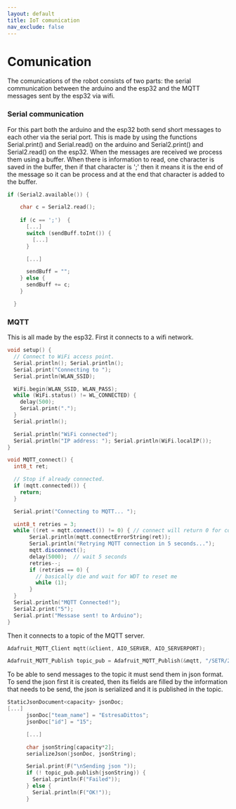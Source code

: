 ```yaml
---
layout: default
title: IoT comunication
nav_exclude: false
---
```


# Comunication
The comunications of the robot consists of two parts: the serial communication between the arduino and the esp32 and the MQTT messages sent by the esp32 via wifi.

### Serial communication
For this part both the arduino and the esp32 both send short messages to each other via the serial port. This is made by using the functions Serial.print() and Serial.read() on the arduino and Serial2.print() and Serial2.read() on the esp32. 
When the messages are received we process them using a buffer. When there is information to read, one character is saved in the buffer, then if that character is ';' then it means it is the end of the message so it can be process and at the end that character is added to the buffer.

```cpp
if (Serial2.available()) {

    char c = Serial2.read();
    
    if (c == ';')  {            
      [...]
      switch (sendBuff.toInt()) {
        [...]
      }

      [...]

      sendBuff = "";
    } else {
      sendBuff += c;
    }

  }
```

### MQTT
This is all made by the esp32. First it connects to a wifi network.
```cpp
void setup() {
  // Connect to WiFi access point.
  Serial.println(); Serial.println();
  Serial.print("Connecting to ");
  Serial.println(WLAN_SSID);

  WiFi.begin(WLAN_SSID, WLAN_PASS);
  while (WiFi.status() != WL_CONNECTED) {
    delay(500);
    Serial.print(".");
  }
  Serial.println();

  Serial.println("WiFi connected");
  Serial.println("IP address: "); Serial.println(WiFi.localIP());
}

void MQTT_connect() {
  int8_t ret;

  // Stop if already connected.
  if (mqtt.connected()) {
    return;
  }

  Serial.print("Connecting to MQTT... ");

  uint8_t retries = 3;
  while ((ret = mqtt.connect()) != 0) { // connect will return 0 for connected
       Serial.println(mqtt.connectErrorString(ret));
       Serial.println("Retrying MQTT connection in 5 seconds...");
       mqtt.disconnect();
       delay(5000);  // wait 5 seconds
       retries--;
       if (retries == 0) {
         // basically die and wait for WDT to reset me
         while (1);
       }
  }
  Serial.println("MQTT Connected!");
  Serial2.print("5");
  Serial.print("Messase sent! to Arduino");
}
```

Then it connects to a topic of the MQTT server.
```cpp
Adafruit_MQTT_Client mqtt(&client, AIO_SERVER, AIO_SERVERPORT);

Adafruit_MQTT_Publish topic_pub = Adafruit_MQTT_Publish(&mqtt, "/SETR/2023/15/");
```

To be able to send messages to the topic it must send them in json format. To send the json first it is created, then its fields are filled by the information that needs to be send, the json is serialized and it is published in the topic.
```cpp
StaticJsonDocument<capacity> jsonDoc;
[...]
      jsonDoc["team_name"] = "EstresaDittos";
      jsonDoc["id"] = "15";

      [...]

      char jsonString[capacity*2];
      serializeJson(jsonDoc, jsonString);

      Serial.print(F("\nSending json "));
      if (! topic_pub.publish(jsonString)) {
        Serial.println(F("Failed"));
      } else {
        Serial.println(F("OK!"));
      }
```
